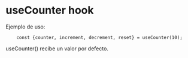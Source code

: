 # useCounter hook

Ejemplo de uso:
```
    const {counter, increment, decrement, reset} = useCounter(10);

```
useCounter() recibe un valor por defecto.